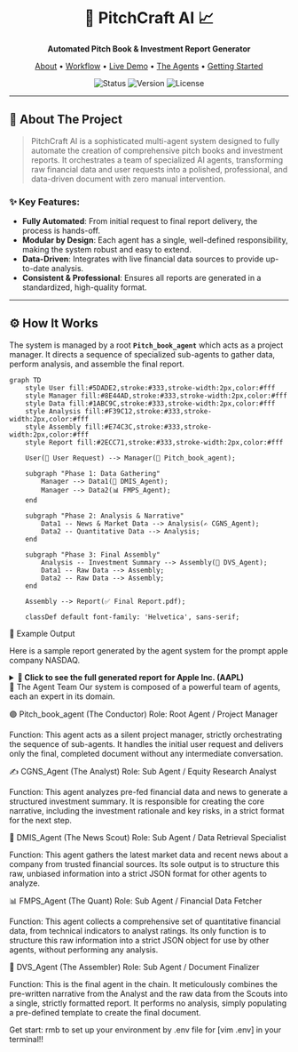 <div align="center">

# 🤖 PitchCraft AI 📈

**Automated Pitch Book & Investment Report Generator**

</div>

<p align="center">
  <a href="#-about-the-project">About</a> •
  <a href="#-how-it-works">Workflow</a> •
  <a href="#-example-output">Live Demo</a> •
  <a href="#-the-agent-team">The Agents</a> •
  <a href="#-getting-started">Getting Started</a>
</p>

<p align="center">
    <img src="https://img.shields.io/badge/status-in%20development-orange" alt="Status">
    <img src="https://img.shields.io/badge/version-1.0.0-blue" alt="Version">
    <img src="https://img.shields.io/badge/license-MIT-brightgreen" alt="License">
</p>

---

## 🎯 About The Project

> PitchCraft AI is a sophisticated multi-agent system designed to fully automate the creation of comprehensive pitch books and investment reports. It orchestrates a team of specialized AI agents, transforming raw financial data and user requests into a polished, professional, and data-driven document with zero manual intervention.

### ✨ Key Features:

-   **Fully Automated**: From initial request to final report delivery, the process is hands-off.
-   **Modular by Design**: Each agent has a single, well-defined responsibility, making the system robust and easy to extend.
-   **Data-Driven**: Integrates with live financial data sources to provide up-to-date analysis.
-   **Consistent & Professional**: Ensures all reports are generated in a standardized, high-quality format.

---

## ⚙️ How It Works

The system is managed by a root **`Pitch_book_agent`** which acts as a project manager. It directs a sequence of specialized sub-agents to gather data, perform analysis, and assemble the final report.

```mermaid
graph TD
    style User fill:#5DADE2,stroke:#333,stroke-width:2px,color:#fff
    style Manager fill:#8E44AD,stroke:#333,stroke-width:2px,color:#fff
    style Data fill:#1ABC9C,stroke:#333,stroke-width:2px,color:#fff
    style Analysis fill:#F39C12,stroke:#333,stroke-width:2px,color:#fff
    style Assembly fill:#E74C3C,stroke:#333,stroke-width:2px,color:#fff
    style Report fill:#2ECC71,stroke:#333,stroke-width:2px,color:#fff

    User(👤 User Request) --> Manager(🤖 Pitch_book_agent);

    subgraph "Phase 1: Data Gathering"
        Manager --> Data1(📡 DMIS_Agent);
        Manager --> Data2(📊 FMPS_Agent);
    end

    subgraph "Phase 2: Analysis & Narrative"
        Data1 -- News & Market Data --> Analysis(✍️ CGNS_Agent);
        Data2 -- Quantitative Data --> Analysis;
    end
    
    subgraph "Phase 3: Final Assembly"
        Analysis -- Investment Summary --> Assembly(📑 DVS_Agent);
        Data1 -- Raw Data --> Assembly;
        Data2 -- Raw Data --> Assembly;
    end

    Assembly --> Report(✅ Final Report.pdf);

    classDef default font-family: 'Helvetica', sans-serif;
```



📄 Example Output
<a name="-example-output"></a>

Here is a sample report generated by the agent system for the prompt apple company NASDAQ.

<details> <summary><strong>🚀 Click to see the full generated report for Apple Inc. (AAPL)</strong></summary>
[user]: apple company NASDAQ
[Pitch_book_agent]: AAPL:US
17-Jul-25

Disclosures and Disclaimer
· XXXXXX
· XXXXXX
· XXXXXX

Investment Rationale and Risks
Investment Rationale:
· Apple benefits from a deeply integrated ecosystem of hardware, software, and services, fostering strong brand loyalty and high customer retention that supports consistent revenue generation.
· The company continues to innovate with a planned significant new product lineup for the first half of 2026, including new iPhone, iPad, and Mac models, providing a clear future growth pipeline.
· Strategic investments, such as the $500 million deal with MP Materials for U.S.-made recycled rare earth magnets, enhance supply chain resilience and reduce geopolitical dependence.
· Despite market fluctuations, Apple demonstrates robust financial health with high profitability and consistent shareholder returns through dividends and share buybacks.

Investment Risks:
· Apple faces significant competitive pressure and challenges in its Artificial Intelligence strategy, with recent departures of key AI talent highlighting potential gaps in its competitive positioning and execution.
· A looming management overhaul, including the chief operating officer transition and several senior executives nearing retirement, introduces uncertainty regarding long-term strategic direction and leadership stability.
· Market saturation in its core product categories and increasing competition from other tech giants could lead to slower growth rates if new revenue streams or product categories do not materialize as expected.
· The company is exposed to increased regulatory scrutiny across various jurisdictions, particularly concerning app store policies and market dominance, which could impact business models and profitability.

Investment Theme/ Business Description
Theme: Consumer Electronics/Software/Services/Artificial Intelligence/Supply Chain

Business description: Apple Inc. designs, manufactures, and markets smartphones, personal computers, tablets, wearables, and accessories worldwide. The company also sells a range of related services, creating an integrated ecosystem for its customers.
Company Facts ²⁾
Bloomberg Ticker: AAPL:US
Currency: USD
Bloomberg Country of Risk: United States
ISIN: US0378331005
Sector (GICS): Information Technology
Industry (GICS): Consumer Electronics
Market Capitalization (USDm): 3,120,000
Expected Next Earnings Report Date: 31-Jul-25

Historical Share Price Data/ Technical Indicators ²⁾
Last Price: 209.11
52 Week High / Low: 260.1 / 169.21
Percentage Price Change - 1 Year (%): +-4.39
Moving Average 20 Day: 205.42
Moving Average 50 Day: 203.78
Moving Average 200 Day: 222.63
Bollinger Bands - Upper/Lower: 224.64 / 195.54
Relative Strength Index (RSI) 14 Day: 55.85

Financial Matrix ²⁾
PE - Current Year / Next Fiscal Year: 32.56 / 28.83
Estimated PE Growth Rate (x): 1.95
Price/Book ratio (x): 46.77
Dividend Yield % - Indicated / Nxt Yr Est.: 0.48 / 0.5
3 Year Dividend Growth (%): 5.13
Free Cash Flow Yield (%) - Trailing/Forward: 3.14 / N/A
Shareholder Yield (Returned Capital/Market Cap)%: 4.1
Enterprise Value/ This Year Estimated EBITDA: 22.35
Return on Common Equity (%): 138.0
Net Debt/ Equity (%): 147.0
Equity Beta (x): 1.12

Bloomberg Consensus ²⁾
No of Buys / Holds / Sells: 21 / 11 / 2
Consensus 12m Target Price: 235.27
Return Potential (%): +12.51%

Note:XXX
XXX
XXX


</details>
🤝 The Agent Team
Our system is composed of a powerful team of agents, each an expert in its domain.

🟣 Pitch_book_agent (The Conductor)
Role: Root Agent / Project Manager

Function: This agent acts as a silent project manager, strictly orchestrating the sequence of sub-agents. It handles the initial user request and delivers only the final, completed document without any intermediate conversation.

✍️ CGNS_Agent (The Analyst)
Role: Sub Agent / Equity Research Analyst

Function: This agent analyzes pre-fed financial data and news to generate a structured investment summary. It is responsible for creating the core narrative, including the investment rationale and key risks, in a strict format for the next step.

📡 DMIS_Agent (The News Scout)
Role: Sub Agent / Data Retrieval Specialist

Function: This agent gathers the latest market data and recent news about a company from trusted financial sources. Its sole output is to structure this raw, unbiased information into a strict JSON format for other agents to analyze.

📊 FMPS_Agent (The Quant)
Role: Sub Agent / Financial Data Fetcher

Function: This agent collects a comprehensive set of quantitative financial data, from technical indicators to analyst ratings. Its only function is to structure this raw information into a strict JSON object for use by other agents, without performing any analysis.

📑 DVS_Agent (The Assembler)
Role: Sub Agent / Document Finalizer

Function: This is the final agent in the chain. It meticulously combines the pre-written narrative from the Analyst and the raw data from the Scouts into a single, strictly formatted report. It performs no analysis, simply populating a pre-defined template to create the final document.



Get start: rmb to set up your environment by .env file for [vim .env] in your terminal!!


